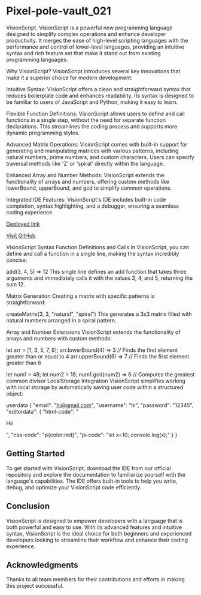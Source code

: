 # Pixel-pole-vault_021


VisionScript.
VisionScript is a powerful new programming language designed to simplify complex operations and enhance developer productivity. It merges the ease of high-level scripting languages with the performance and control of lower-level languages, providing an intuitive syntax and rich feature set that make it stand out from existing programming languages.

Why VisionScript?
VisionScript introduces several key innovations that make it a superior choice for modern development:

Intuitive Syntax: VisionScript offers a clean and straightforward syntax that reduces boilerplate code and enhances readability. Its syntax is designed to be familiar to users of JavaScript and Python, making it easy to learn.

Flexible Function Definitions: VisionScript allows users to define and call functions in a single step, without the need for separate function declarations. This streamlines the coding process and supports more dynamic programming styles.

Advanced Matrix Operations: VisionScript comes with built-in support for generating and manipulating matrices with various patterns, including natural numbers, prime numbers, and custom characters. Users can specify traversal methods like 'Z' or 'spiral' directly within the language.

Enhanced Array and Number Methods: VisionScript extends the functionality of arrays and numbers, offering custom methods like lowerBound, upperBound, and gcd to simplify common operations.

Integrated IDE Features: VisionScript's IDE includes built-in code completion, syntax highlighting, and a debugger, ensuring a seamless coding experience.

[Deployed link](https://66d5fa2961a09e2889640e53--dazzling-biscochitos-f2f44c.netlify.app/)

[Visit GitHub](https://github.com/Anikesh-Sharma/Pixel-pole-vault_021)

VisionScript Syntax
Function Definitions and Calls
In VisionScript, you can define and call a function in a single line, making the syntax incredibly concise:


add(3, 4, 5) => 12
This single line defines an add function that takes three arguments and immediately calls it with the values 3, 4, and 5, returning the sum 12.

Matrix Generation
Creating a matrix with specific patterns is straightforward:


createMatrix(3, 3, "natural", "spiral")
This generates a 3x3 matrix filled with natural numbers arranged in a spiral pattern.

Array and Number Extensions
VisionScript extends the functionality of arrays and numbers with custom methods:


let arr = [1, 3, 5, 7, 9];
arr.lowerBound(4) => 3  // Finds the first element greater than or equal to 4
arr.upperBound(6) => 7  // Finds the first element greater than 6

let num1 = 48;
let num2 = 18;
num1.gcd(num2) => 6  // Computes the greatest common divisor
LocalStorage Integration
VisionScript simplifies working with local storage by automatically saving user code within a structured object:

userdata {
  "email": "hi@gmail.com",
  "username": "hi",
  "password": "12345",
  "editordata": {
    "html-code": "<p>Hii</p>",
    "css-code": "p{color:red}",
    "js-code": "let x=10; console.log(x);"
  }
}
## Getting Started
To get started with VisionScript, download the IDE from our official repository and explore the documentation to familiarize yourself with the language's capabilities. The IDE offers built-in tools to help you write, debug, and optimize your VisionScript code efficiently.

## Conclusion
VisionScript is designed to empower developers with a language that is both powerful and easy to use. With its advanced features and intuitive syntax, VisionScript is the ideal choice for both beginners and experienced developers looking to streamline their workflow and enhance their coding experience.

## Acknowledgments
Thanks to all team members for their contributions and efforts in making this project successful.
